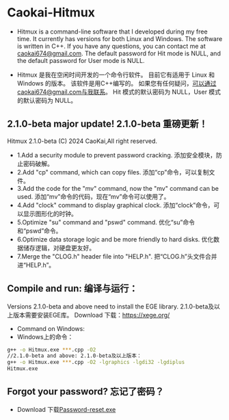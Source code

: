 Caokai-Hitmux
=============
* Hitmux is a command-line software that I developed during my free time. 
It currently has versions for both Linux and Windows.
The software is written in C++. 
If you have any questions, you can contact me at caokai674@gmail.com.
The default password for Hit mode is NULL, and the default password for User mode is NULL.

* Hitmux 是我在空闲时间开发的一个命令行软件。 
目前它有适用于 Linux 和 Windows 的版本。
该软件是用C++编写的。 
如果您有任何疑问，可以通过caokai674@gmail.com与我联系。
Hit 模式的默认密码为 NULL，User 模式的默认密码为 NULL。

2.1.0-beta major update!
2.1.0-beta 重磅更新！
-----------
Hitmux 2.1.0-beta (C) 2024 CaoKai,All right reserved.
* 1.Add a security module to prevent password cracking. 添加安全模块，防止密码破解。
* 2.Add "cp" command, which can copy files. 添加“cp”命令，可以复制文件。
* 3.Add the code for the "mv" command, now the "mv" command can be used. 添加“mv”命令的代码，现在“mv”命令可以使用了。
* 4.Add "clock" command to display graphical clock. 添加“clock”命令，可以显示图形化的时钟。
* 5.Optimize "su" command and "pswd" command. 优化“su”命令和“pswd”命令。
* 6.Optimize data storage logic and be more friendly to hard disks. 优化数据储存逻辑，对硬盘更友好。
* 7.Merge the "CLOG.h" header file into "HELP.h". 把“CLOG.h”头文件合并进“HELP.h”。

Compile and run:
编译与运行：
-----------
Versions 2.1.0-beta and above need to install the EGE library. 2.1.0-beta及以上版本需要安装EGE库。
Download 下载：https://xege.org/

* Command on Windows:
* Windows上的命令：
```bash
g++ -o Hitmux.exe ***.cpp -O2
//2.1.0-beta and above: 2.1.0-beta及以上版本：
g++ -o Hitmux.exe ***.cpp -O2 -lgraphics -lgdi32 -lgdiplus
Hitmux.exe
```

Forgot your password?
忘记了密码？
-----------
* Download 下载[Password-reset.exe](https://github.com/Caokai674674/Hitmux/tree/main/Password-reset)
